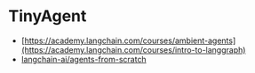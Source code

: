 # TinyAgent

* [https://academy.langchain.com/courses/ambient-agents](https://academy.langchain.com/courses/intro-to-langgraph)
* [langchain-ai/agents-from-scratch](https://github.com/langchain-ai/agents-from-scratch)
